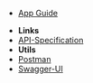 - [App Guide](/user-guide/quick-start-ofs)
<!-- - [Developer Guide](/developer-guide/overview) -->
- **Links**
- [API-Specification](/eCapi/api-spec/)
- **Utils**
- [Postman](/eCapi/api-spec/swagger-ui/)
- [Swagger-UI](/eCapi/api-spec/swagger-ui/)
